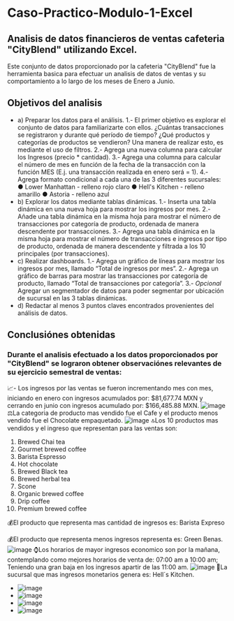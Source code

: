 # Caso-Practico-Modulo-1-Excel
## Analisis de datos financieros de ventas cafeteria "CityBlend" utilizando Excel.

Este conjunto de datos proporcionado por la cafeteria "CityBlend" fue la herramienta basica para efectuar un analisis de datos de ventas y su comportamiento a lo largo de los meses de Enero a Junio.

## Objetivos del analisis
- a) Preparar los datos para el análisis.
1.- El primer objetivo es explorar el conjunto de datos para familiarizarte con ellos. ¿Cuántas transacciones se registraron y durante qué período de tiempo? ¿Qué productos y categorías de productos se vendieron? Una manera de realizar esto, es mediante el uso de filtros.
2.- Agrega una nueva columna para calcular los Ingresos (precio * cantidad).
3.- Agrega una columna para calcular el número de mes en función de la fecha de la transacción con la función MES (E.j. una transacción realizada en enero será = 1).
4.- Agrega formato condicional a cada una de las 3 diferentes sucursales:
● Lower Manhattan - relleno rojo claro
● Hell's Kitchen - relleno amarillo
● Astoria - relleno azul
- b) Explorar los datos mediante tablas dinámicas.
1.- Inserta una tabla dinámica en una nueva hoja para mostrar los ingresos por mes.
2.- Añade una tabla dinámica en la misma hoja para mostrar el número de transacciones por categoría de producto, ordenada de manera descendente por transacciones.
3.- Agrega una tabla dinámica en la misma hoja para mostrar el número de transacciones e ingresos por tipo de producto, ordenada de manera descendente y filtrada a los 10 principales (por transacciones).
- c) Realizar dashboards.
1.- Agrega un gráfico de líneas para mostrar los ingresos por mes, llamado “Total de ingresos por mes”.
2.- Agrega un gráfico de barras para mostrar las transacciones por categoría de producto, llamado “Total de transacciones por categoría”.
3.- *Opcional* Agregar un segmentador de datos para poder segmentar por ubicación de sucursal en las 3 tablas dinámicas.
- d) Redactar al menos 3 puntos claves encontrados provenientes del análisis de datos.
## Conclusiónes obtenidas
### Durante el analisis efectuado a los datos proporcionados por "CityBlend" se lograron obtener observaciónes relevantes de su ejercicio semestral de ventas:
📈- Los ingresos por las ventas se fueron incrementando mes con mes, iniciando en enero con ingresos acumulados por: $81,677.74 MXN y cerrando en junio con ingresos acumulado por: $166,485.88 MXN.
![image](https://github.com/user-attachments/assets/72dabac1-9a75-4cf3-aa08-2901157a1ce6)
⚖️La categoria de producto mas vendido fue el Cafe y el producto menos vendido fue el Chocolate empaquetado.
![image](https://github.com/user-attachments/assets/15044f84-6810-4796-af75-f4a2c2be7eaf)
🔝Los 10 productos mas vendidos y el ingreso que representan para las ventas son:
 1. Brewed Chai tea
 2.  Gourmet brewed coffee
 3.  Barista Espresso
 4. Hot chocolate
 5. Brewed Black tea
 6. Brewed herbal tea
 7. Scone
 8. Organic brewed coffee
 9. Drip coffee
 10. Premium brewed coffee

💰El producto que representa mas cantidad de ingresos es: Barista Expreso

💰El producto que representa menos ingresos representa es: Green Benas.
![image](https://github.com/user-attachments/assets/e7d788df-6fe7-450b-8354-547c2b328701)
⌚Los horarios de mayor ingresos economico son por la mañana, contemplando como mejores horarios de venta de: 07:00 am a 10:00 am; Teniendo una gran baja en los ingresos apartir de las 11:00 am.
![image](https://github.com/user-attachments/assets/76f30742-af24-401d-aff2-f54fa9c9320e)
📍La sucursal que mas ingresos monetarios  genera es: Hell´s Kitchen.
- ![image](https://github.com/user-attachments/assets/4b0a4bf5-ff4b-4c26-a5ee-0c471dc4fbc7)
- ![image](https://github.com/user-attachments/assets/c33f6e87-fde1-43df-9604-624b01fcdc62)
- ![image](https://github.com/user-attachments/assets/3ab2a51a-39f1-4697-92c2-dce94d0f6784)
- ![image](https://github.com/user-attachments/assets/5c672cc9-6f20-436c-be0d-f67b9ef6ce5b)










